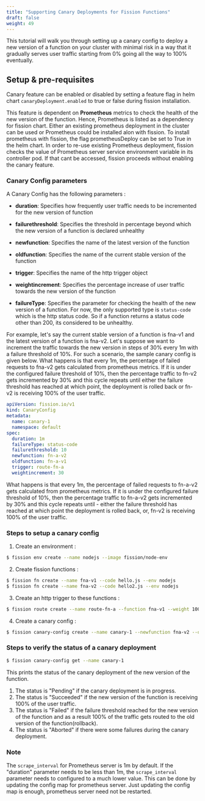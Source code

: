 ```yaml
---
title: "Supporting Canary Deployments for Fission Functions"
draft: false
weight: 49
---
```


This tutorial will walk you through setting up a canary config to deploy a new version of a function on your cluster with minimal risk in a way that it gradually serves user traffic starting from 0% going all the way to 100% eventually.

## Setup & pre-requisites

Canary feature can be enabled or disabled by setting a feature flag in helm chart `canaryDeployment.enabled` to true or false during fission installation.

This feature is dependent on **Prometheus** metrics to check the health of the new version of the function. Hence, Prometheus is listed as a dependency for fission chart. 
Either an existing prometheus deployment in the cluster can be used or Prometheus could be installed alon with fission.
To install prometheus with fission, the flag prometheusDeploy can be set to True in the helm chart.
In order to re-use existing Prometheus deployment, fission checks the value of Prometheus server service environment variable in its controller pod. If that cant be accessed, fission proceeds without enabling the canary feature.

### Canary Config parameters

A Canary Config has the following parameters :

* **duration**: Specifies how frequently user traffic needs to be incremented for the new version of function
  
* **failurethreshold**: Specifies the threshold in percentage beyond which the new version of a function is declared unhealthy
  
* **newfunction**: Specifies the name of the latest version of the function
  
* **oldfunction**: Specifies the name of the current stable version of the function
  
* **trigger**: Specifies the name of the http trigger object 
  
* **weightincrement**: Specifies the percentage increase of user traffic towards the new version of the function
  
* **failureType**: Specifies the parameter for checking the health of the new version of a function. For now, the only supported type is `status-code` which is the http status code. So if a function returns a status code other than 200, its considered to be unhealthy.  

For example, let's say the current stable version of a function is fna-v1 and the latest version of a function is fna-v2. Let's suppose we want to increment the traffic towards the new version in steps of 30% every 1m with a failure threshold of 10%. For such a scenario, the sample canary config is given below.
What happens is that every 1m, the percentage of failed requests to fna-v2 gets calculated from prometheus metrics. If it is under the configured failure threshold of 10%, then the percentage traffic to fn-v2 gets incremented by 30% and this cycle repeats until either the failure threshold has reached at which point, the deployment is rolled back or fn-v2 is receiving 100% of the user traffic.   

```yaml
apiVersion: fission.io/v1
kind: CanaryConfig
metadata:
  name: canary-1
  namespace: default
spec:
  duration: 1m
  failureType: status-code
  failurethreshold: 10
  newfunction: fn-a-v2
  oldfunction: fn-a-v1
  trigger: route-fn-a
  weightincrement: 30
```

What happens is that every 1m, the percentage of failed requests to fn-a-v2 gets calculated from prometheus metrics. If it is under the configured failure threshold of 10%, then the percentage traffic to fn-a-v2 gets incremented by 30% and this cycle repeats until - either the failure threshold has reached at which point the deployment is rolled back, or, fn-v2 is receiving 100% of the user traffic.   

### Steps to setup a canary config

1. Create an environment :

```bash
$ fission env create --name nodejs --image fission/node-env
```

2. Create fission functions :

```bash
$ fission fn create --name fna-v1 --code hello.js --env nodejs
$ fission fn create --name fna-v2 --code hello2.js --env nodejs
```

3. Create an http trigger to these functions :

```bash
$ fission route create --name route-fn-a --function fna-v1 --weight 100 --function fna-v2 --weight 0
```

4. Create a canary config :

```bash
$ fission canary-config create --name canary-1 --newfunction fna-v2 --oldfunction fna-v1 --httptrigger route-fn-a --increment-step 30 --increment-interval 1m --failure-threshold 10
```

### Steps to verify the status of a canary deployment

```bash
$ fission canary-config get --name canary-1
```

This prints the status of the canary deployment of the new version of the function. 
1. The status is "Pending" if the canary deployment is in progress.
2. The status is "Succeeded" if the new version of the function is receiving 100% of the user traffic.
3. The status is "Failed" if the failure threshold reached for the new version of the function and as a result 100% of the traffic gets routed to the old version of the function(rollback).
4. The status is "Aborted" if there were some failures during the canary deployment.

### Note

The `scrape_interval` for Prometheus server is 1m by default. If the "duration" parameter needs to be less than 1m, the `scrape_interval` parameter needs to configured to a much lower value.
This can be done by updating the config map for prometheus server. Just updating the config map is enough, prometheus server need not be restarted. 
 

